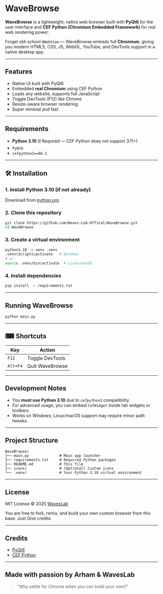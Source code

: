 # WaveBrowse

**WaveBrowse** is a lightweight, native web browser built with **PyQt6** for the user interface and **CEF Python (Chromium Embedded Framework)** for real web rendering power.

Forget old-school `QWebView` — WaveBrowse embeds full **Chromium**, giving you modern HTML5, CSS, JS, WebGL, YouTube, and DevTools support in a native desktop app.

---

## Features

- Native UI built with PyQt6
- Embedded **real Chromium** using CEF Python
- Loads any website, supports full JavaScript
- Toggle DevTools (F12) like Chrome
- Resize-aware browser rendering
- Super minimal and fast

---

## Requirements

- **Python 3.10** (❗ Required — CEF Python does not support 3.11+)
- `PyQt6`
- `cefpython3==66.1`

---

## 🛠 Installation

### 1. Install Python 3.10 (if not already)

Download from [python.org](https://www.python.org/downloads/release/python-3109/)

### 2. Clone this repository

```bash
git clone https://github.com/Waves-Lab-Offical/WaveBrowse.git
cd WaveBrowse
````

### 3. Create a virtual environment

```bash
python3.10 -m venv .venv
.venv\Scripts\activate   # Windows
# or
source .venv/bin/activate  # Linux/macOS
```

### 4. Install dependencies

```bash
pip install -r requirements.txt
```

---

## Running WaveBrowse

```bash
python main.py
```

---

## ⌨ Shortcuts

| Key      | Action          |
| -------- | --------------- |
| `F12`    | Toggle DevTools |
| `Alt+F4` | Quit WaveBrowse |

---

## Development Notes

* You **must use Python 3.10** due to `cefpython3` compatibility.
* For advanced usage, you can embed `CefWidget` inside tab widgets or toolbars.
* Works on Windows; Linux/macOS support may require minor path tweaks.

---

## Project Structure

```
WaveBrowse/
├── main.py              # Main app launcher
├── requirements.txt     # Required Python packages
├── README.md            # This file
├── icons/               # (Optional) Custom icons
└── .venv/               # Your Python 3.10 virtual environment
```

---

## License

MIT License
© 2025 [WavesLab](https://github.com/Waves-Lab-Offical)

You are free to fork, remix, and build your own custom browser from this base.
Just Give credits

---

## Credits

* [PyQt6](https://pypi.org/project/PyQt6/)
* [CEF Python](https://github.com/cztomczak/cefpython)

---

## Made with passion by Arham & WavesLab

> "Why settle for Chrome when you can build your own?"

```